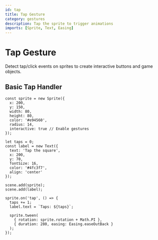 ```yaml
---
id: tap
title: Tap Gesture
category: gestures
description: Tap the sprite to trigger animations
imports: [Sprite, Text, Easing]
---
```


# Tap Gesture

Detect tap/click events on sprites to create interactive buttons and game objects.

## Basic Tap Handler

```zap-demo
const sprite = new Sprite({
  x: 200,
  y: 150,
  width: 80,
  height: 80,
  color: '#e94560',
  radius: 14,
  interactive: true // Enable gestures
});

let taps = 0;
const label = new Text({
  text: 'Tap the square',
  x: 200,
  y: 70,
  fontSize: 16,
  color: '#4fc3f7',
  align: 'center'
});

scene.add(sprite);
scene.add(label);

sprite.on('tap', () => {
  taps += 1;
  label.text = `Taps: ${taps}`;

  sprite.tween(
    { rotation: sprite.rotation + Math.PI },
    { duration: 280, easing: Easing.easeOutBack }
  );
});
```
